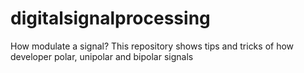 # digitalsignalprocessing
How modulate a signal? This repository shows tips and tricks of how developer polar, unipolar and bipolar signals
